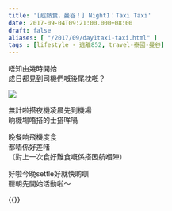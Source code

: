 ```yaml
---
title: '[趁熱食，曼谷！] Night1：Taxi Taxi'
date: 2017-09-04T09:21:00.000+08:00
draft: false
aliases: [ "/2017/09/day1taxi-taxi.html" ]
tags : [lifestyle - 逃離852, travel-泰國-曼谷]
---
```


唔知由幾時開始  
成日都見到司機們嘅後尾枕嘅？  

![](/images/bangkok1.jpg)

無計啦搭夜機凌晨先到機場  
晌機場唔搭的士搭咩喎  
  
晚餐响飛機度食  
都唔係好差啫  
（對上一次食好難食嘅係搭因航嗰陣）  
  
好啦今晚settle好就快啲瞓  
聽朝先開始活動啦～  
  
{{<bangkok>}}
